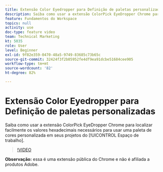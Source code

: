 ```yaml
---
title: Extensão Color Eyedropper para Definição de paletas personalizadas
description: Saiba como usar a extensão ColorPick EyeDropper Chrome para localizar facilmente os valores hexadecimais necessários para usar uma paleta de cores personalizada em seus projetos do Espaço de trabalho.
feature: Fundamentos do Workspace
topics: null
activity: use
doc-type: feature video
team: Technical Marketing
kt: 5035
role: User
level: Beginner
exl-id: 9f82e359-0470-48a5-9749-83685c73b65c
source-git-commit: 32424f3f2b05952fe4df9ea91dcbe51684cee905
workflow-type: tm+mt
source-wordcount: '82'
ht-degree: 82%

---
```


# Extensão Color Eyedropper para Definição de paletas personalizadas

Saiba como usar a extensão ColorPick EyeDropper Chrome para localizar facilmente os valores hexadecimais necessários para usar uma paleta de cores personalizada em seus projetos do [!UICONTROL Espaço de trabalho].

>[!VIDEO](https://video.tv.adobe.com/v/33775/?quality=12)

**Observação:** essa é uma extensão pública do Chrome e não é afiliada a produtos Adobe.
